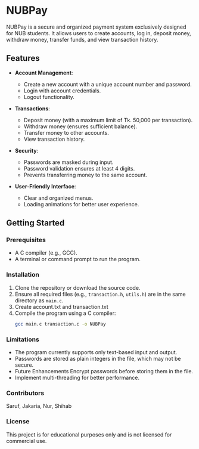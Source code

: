 # NUBPay

NUBPay is a secure and organized payment system exclusively designed for NUB students. It allows users to create accounts, log in, deposit money, withdraw money, transfer funds, and view transaction history.

## Features

- **Account Management**:
  - Create a new account with a unique account number and password.
  - Login with account credentials.
  - Logout functionality.

- **Transactions**:
  - Deposit money (with a maximum limit of Tk. 50,000 per transaction).
  - Withdraw money (ensures sufficient balance).
  - Transfer money to other accounts.
  - View transaction history.

- **Security**:
  - Passwords are masked during input.
  - Password validation ensures at least 4 digits.
  - Prevents transferring money to the same account.

- **User-Friendly Interface**:
  - Clear and organized menus.
  - Loading animations for better user experience.

## Getting Started

### Prerequisites

- A C compiler (e.g., GCC).
- A terminal or command prompt to run the program.

### Installation

1. Clone the repository or download the source code.
2. Ensure all required files (e.g., `transaction.h`, `utils.h`) are in the same directory as `main.c`.
3. Create account.txt and transaction.txt
4. Compile the program using a C compiler:
   ```bash
   gcc main.c transaction.c -o NUBPay

### Limitations

 - The program currently supports only text-based input and output.
 - Passwords are stored as plain integers in the file, which may not be secure.
 - Future Enhancements Encrypt passwords before storing them in the file.
 - Implement multi-threading for better performance.

### Contributors

Saruf, Jakaria, Nur, Shihab


### License

This project is for educational purposes only and is not licensed for commercial use.
